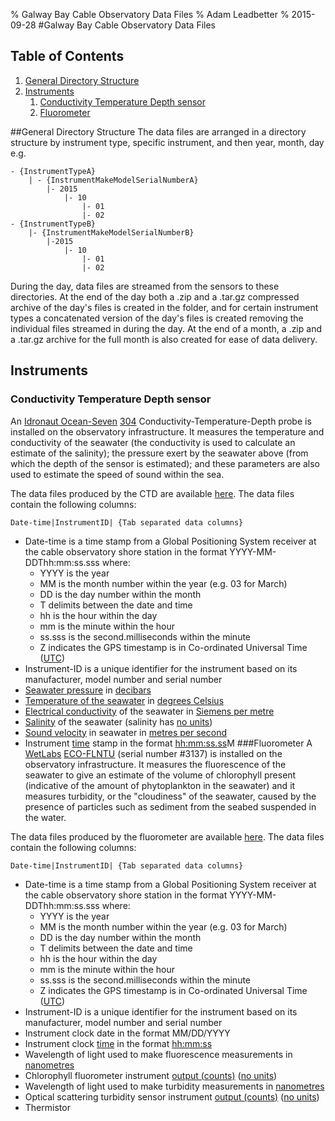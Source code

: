 % Galway Bay Cable Observatory Data Files
% Adam Leadbetter
% 2015-09-28
#Galway Bay Cable Observatory Data Files
## Table of Contents

 1. [General Directory Structure](#general-directory-structure)
 2. [Instruments](#instruments)
	 1. [Conductivity Temperature Depth sensor](#conductivity-temperature-depth-sensor)
	 2. [Fluorometer](#fluorometer)

##General Directory Structure
The data files are arranged in a directory structure by instrument type, specific instrument, and then year, month, day e.g.

	- {InstrumentTypeA}
		| - {InstrumentMakeModelSerialNumberA}
			|- 2015
				|- 10
					|- 01
					|- 02
	- {InstrumentTypeB}
		|- {InstrumentMakeModelSerialNumberB}
			|-2015
				|- 10
					|- 01
					|- 02

During the day, data files are streamed from the sensors to these directories. At the end of the day both a .zip and a .tar.gz compressed archive of the day's files is created in the folder, and for certain instrument types a concatenated version of the day's files is created removing the individual files streamed in during the day. At the end of a month, a .zip and a .tar.gz archive for the full month is also created for ease of data delivery.
## Instruments
### Conductivity Temperature Depth sensor
An [Idronaut Ocean-Seven][1] [304][2] Conductivity-Temperature-Depth probe is installed on the observatory infrastructure. It measures the temperature and conductivity of the seawater (the conductivity is used to calculate an estimate of the salinity); the pressure exert by the seawater above (from which the depth of the sensor is estimated); and these parameters are also used to estimate the speed of sound within the sea. 

The data files produced by the CTD are available [here][3]. The data files contain the following columns:

    Date-time|InstrumentID| {Tab separated data columns}

 - Date-time is a time stamp from a Global Positioning System receiver at the cable observatory shore station in the format YYYY-MM-DDThh:mm:ss.sss where:
	 - YYYY is the year
	 - MM is the month number within the year (e.g. 03 for March)
	 - DD is the day number within the month
	 - T delimits between the date and time
	 - hh is the hour within the day
	 - mm is the minute within the hour
	 - ss.sss is the second.milliseconds within the minute
	 - Z indicates the GPS timestamp is in Co-ordinated Universal Time ([UTC][4])
 - Instrument-ID is a unique identifier for the instrument based on its manufacturer, model number and serial number
 - [Seawater pressure][5] in [decibars][6]
 - [Temperature of the seawater][7] in [degrees Celsius][8]
 - [Electrical conductivity][9] of the seawater in [Siemens per metre][10]
 - [Salinity][11] of the seawater (salinity has [no units][12])
 - [Sound velocity][13] in seawater in [metres per second][14]
 - Instrument [time][15] stamp in the format [hh:mm:ss.ss][16]M
###Fluorometer
A [WetLabs][17] [ECO-FLNTU][18] (serial number #3137) is installed on the observatory infrastructure. It measures the fluorescence of the seawater to give an estimate of the volume of chlorophyll present (indicative of the amount of phytoplankton in the seawater) and it measures turbidity, or the "cloudiness" of the seawater, caused by the presence of particles such as sediment from the seabed suspended in the water.

The data files produced by the fluorometer are available [here][19]. The data files contain the following columns:

    Date-time|InstrumentID| {Tab separated data columns}

 - Date-time is a time stamp from a Global Positioning System receiver at the cable observatory shore station in the format YYYY-MM-DDThh:mm:ss.sss where:
	 - YYYY is the year
	 - MM is the month number within the year (e.g. 03 for March)
	 - DD is the day number within the month
	 - T delimits between the date and time
	 - hh is the hour within the day
	 - mm is the minute within the hour
	 - ss.sss is the second.milliseconds within the minute
	 - Z indicates the GPS timestamp is in Co-ordinated Universal Time ([UTC][4])
 - Instrument-ID is a unique identifier for the instrument based on its manufacturer, model number and serial number
 - Instrument clock date in the format MM/DD/YYYY
 - Instrument clock [time][20] in the format [hh:mm:ss][16]
 - Wavelength of light used to make fluorescence measurements in [nanometres][21]
 - Chlorophyll fluorometer instrument [output (counts)][22] ([no units][12])
 - Wavelength of light used to make turbidity measurements in [nanometres][21]
 - Optical scattering turbidity sensor instrument [output (counts)][23] ([no units][12])
 - Thermistor

[1]: http://www.idronaut.it/cms/view/products/multiparameter-ctds/oceanographic-ctds/ocean-seven-304iplusi/s369
[2]: http://vocab.nerc.ac.uk/collection/L22/current/TOOL0861/
[3]: http://spiddal.marine.ie/data/ctds/I-OCEAN7-304-XXXX/
[4]: https://en.wikipedia.org/wiki/Coordinated_Universal_Time
[5]: http://vocab.nerc.ac.uk/collection/P07/current/CFSN0330/
[6]: http://vocab.nerc.ac.uk/collection/P06/current/UPDB/
[7]: http://vocab.nerc.ac.uk/collection/P01/current/TEMPPR01/
[8]: http://vocab.nerc.ac.uk/collection/P06/current/UPAA/
[9]: http://vocab.nerc.ac.uk/collection/P01/current/CNDCST01/
[10]: http://vocab.nerc.ac.uk/collection/P06/current/UECA/
[11]: http://vocab.nerc.ac.uk/collection/P01/current/PSALCU01/
[12]: http://vocab.nerc.ac.uk/collection/P06/current/UUUU/
[13]: http://vocab.nerc.ac.uk/collection/P01/current/SVELCV01/
[14]: http://vocab.nerc.ac.uk/collection/P06/current/UVAA/
[15]: http://vocab.nerc.ac.uk/collection/P01/current/AHMSDD01/
[16]: http://vocab.nerc.ac.uk/collection/P06/current/UHMS/
[17]: http://wetlabs.com/eco-flntu
[18]: http://vocab.nerc.ac.uk/collection/L22/current/TOOL0215/
[19]: http://spiddal.marine.ie/data/fluorometers/WL-ECO-FLNTU-3137/
[20]: http://vocab.nerc.ac.uk/collection/P01/current/AHMSAA01/
[21]: http://vocab.nerc.ac.uk/collection/P06/current/UXNM/
[22]: http://vocab.nerc.ac.uk/collection/P01/current/FCNTRW01/
[23]: http://vocab.nerc.ac.uk/collection/P01/current/NVLTOBS1/
